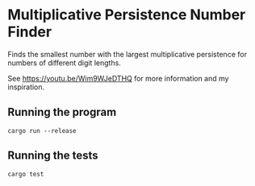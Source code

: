 # Multiplicative Persistence Number Finder
Finds the smallest number with the largest multiplicative persistence for numbers of different digit lengths.

See https://youtu.be/Wim9WJeDTHQ for more information and my inspiration.

## Running the program
```
cargo run --release
```

## Running the tests
```
cargo test
```
